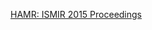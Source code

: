 [HAMR: ISMIR 2015 Proceedings](https://labrosa.ee.columbia.edu/hamr_ismir2015/proceedings/doku.php?id=brainbeats )
